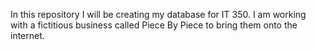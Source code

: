 In this repository I will be creating my database for IT 350. I am working with a fictitious business called Piece By Piece to bring them onto the internet.
